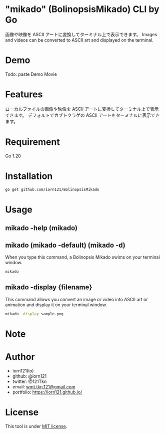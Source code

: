 # "mikado" (BolinopsisMikado) CLI by Go

画像や映像を ASCII アートに変換してターミナル上で表示できます。
Images and videos can be converted to ASCII art and displayed on the terminal.

# Demo

Todo: paste Demo Movie

# Features

ローカルファイルの画像や映像を ASCII アートに変換してターミナル上で表示できます。
デフォルトでカブトクラゲの ASCII アートをターミナルに表示できます。

# Requirement

Go 1.20

# Installation

```bash
go get github.com/iorn121/BolinopsisMikado
```

# Usage

## mikado -help (mikado)

## mikado (mikado -default) (mikado -d)

When you type this command, a Bolinopsis Mikado swims on your terminal window.

```bash
mikado
```

## mikado -display {filename}

This command allows you convert an image or video into ASCII art or animation and display it on your terminal window.

```bash
mikado -display sample.png
```

# Note

# Author

- iorn121(Io)
- github: @iorn121
- twitter: @121Tkn
- email: wmt.tkn.121@gmail.com
- portfolio: https://iorn121.github.io/

# License

This tool is under [MIT license](https://en.wikipedia.org/wiki/MIT_License).
